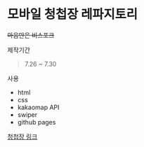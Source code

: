 # 모바일 청첩장 레파지토리


~~마음만은 비스포크~~

제작기간
>7.26 ~ 7.30

사용
- html
- css
- kakaomap API
- swiper
- github pages



[청첩장 링크](https://iamjooon2.github.io/woong-wedding/)

